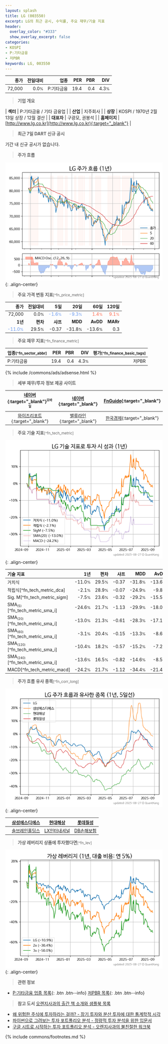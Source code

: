 ```yaml
---
layout: splash
title: LG (003550)
excerpt: LG의 최근 공시, 수익률, 주요 재무/기술 지표
header:
  overlay_color: "#333"
  show_overlay_excerpt: false
categories:
- KOSPI
- P:기타금융
- 저PBR
keywords: LG, 003550
---
```


| **종가** | **전일대비** | **업종** | **PER** | **PBR** | **DIV** |
| -------: | -----------: | -------: | ------: | ------: | ------: |
| 72,000 | 0.0<small>%</small> | P:기타금융 | 19.4 | 0.4 | 4.3<small>%</small> |

<!-- more -->


> **기업 개요**<a id="company"></a>

| <span style="white-space:nowrap;">**섹터**</span> | P:기타금융 / 기타 금융업 |
| <span style="white-space:nowrap;">**산업**</span> | 지주회사 |
| <span style="white-space:nowrap;">**상장**</span> | KOSPI / 1970년 2월 13일 상장 / 12월 결산 |
| <span style="white-space:nowrap;">**대표자**</span> | 구광모, 권봉석 |
| <span style="white-space:nowrap;">**홈페이지**</span> | [http://www.lg.co.kr](http://www.lg.co.kr){:target="_blank"} |


> **최근 7일 DART 신규 공시**<a id="dart"></a>

기간 내 신규 공시가 없습니다.


> **주가 흐름**<a id="price"></a>

![003550](/stock/images/003550.png){: .align-center}


> **주요 가격 변동 지표**<small>[^fn_price_metric]</small>

| **종가** | **전일대비** | **5일** | **20일** | **60일** | **120일** |
| -------: | -----------: | ------: | -------: | -------: | --------: |
| 72,000 | 0.0<small>%</small> | <span style="color: cornflowerblue">-1.6<small>%</small></span> | <span style="color: cornflowerblue">-9.3<small>%</small></span> | <span style="color: tomato">1.4<small>%</small></span> | <span style="color: tomato">9.1<small>%</small></span> |
| **1년** | **편차** | **샤프** | **MDD** | **AvDD** | **MARr** |
| <span style="color: cornflowerblue">-11.0<small>%</small></span> | 29.5<small>%</small> | -0.37 | -31.8<small>%</small> | -13.6<small>%</small> | 0.3 |


> **주요 재무 지표**<small>[^fn_finance_metric]</small>

| **업종**<small>[^fn_sector_abbr]</small> | **PER** | **PBR** | **DIV** | **평가**<small>[^fn_finance_basic_tags]</small> |
| :--------------------------------------- | ------: | ------: | ------: | ----------------------------------------------: |
| P:기타금융 | 19.4 | 0.4 | 4.3<small>%</small> | 저PBR |



{% include /commons/ads/adsense.html %}

> **세부 재무/투자 정보 제공 사이트**

| [네이버](https://m.stock.naver.com/domestic/stock/003550/finance/summary){:target="_blank"}<sup><small>모바일</small></sup> | [네이버](https://finance.naver.com/item/coinfo.naver?code=003550){:target="_blank"} | [FnGuide](https://comp.fnguide.com/SVO2/ASP/SVD_Invest.asp?gicode=A003550&MenuYn=Y){:target="_blank"} |
| :---: | :---: | :---: |
| [와이즈리포트](https://comp.wisereport.co.kr/company/c1040001.aspx?cmp_cd=003550){:target="_blank"} | [밸류라인](https://www.valueline.co.kr/finance/summary/003550){:target="_blank"} | [한국경제](https://markets.hankyung.com/stock/003550/financial-summary){:target="_blank"} |


> **주요 기술 지표**<small>[^fn_tech_metric]</small>


![003550](/stock/images/003550_tech.png){: .align-center}

| **기술 지표** | **1년** | **편차** | **샤프** | **MDD** | **AvDD** |
| :------------ | ------: | -----------: | -------: | ------: | -------: |
| 거치식 | -11.0<small>%</small> | 29.5<small>%</small> | -0.37 | -31.8<small>%</small> | -13.6<small>%</small> |
| 적립식[^fn_tech_metric_dca] | -2.1<small>%</small> | 28.9<small>%</small> | -0.07 | -24.9<small>%</small> | -9.8<small>%</small> |
| Sig. M[^fn_tech_metric_sigm] | -7.5<small>%</small> | 23.6<small>%</small> | -0.32 | -29.2<small>%</small> | -15.5<small>%</small> |
| SMA<small><sub>(5)</sub></small>[^fn_tech_metric_sma_i] | -24.6<small>%</small> | 21.7<small>%</small> | -1.13 | -29.9<small>%</small> | -18.0<small>%</small> |
| SMA<small><sub>(20)</sub></small>[^fn_tech_metric_sma_i] | -13.0<small>%</small> | 21.3<small>%</small> | -0.61 | -28.3<small>%</small> | -17.1<small>%</small> |
| SMA<small><sub>(60)</sub></small>[^fn_tech_metric_sma_i] | -3.1<small>%</small> | 20.4<small>%</small> | -0.15 | -13.3<small>%</small> | -8.6<small>%</small> |
| SMA<small><sub>(120)</sub></small>[^fn_tech_metric_sma_i] | -10.4<small>%</small> | 18.2<small>%</small> | -0.57 | -15.2<small>%</small> | -7.2<small>%</small> |
| SMA<small><sub>(240)</sub></small>[^fn_tech_metric_sma_i] | -13.6<small>%</small> | 16.5<small>%</small> | -0.82 | -14.6<small>%</small> | -8.5<small>%</small> |
| MACD[^fn_tech_metric_macd] | -24.2<small>%</small> | 21.7<small>%</small> | -1.12 | -34.4<small>%</small> | -21.4<small>%</small> |


> **주가 흐름 유사 종목**<a id="corr"></a><small>[^fn_corr_long]</small>

![003550](/stock/images/003550_corr.png){: .align-center}

|       | [삼성에스디에스](/018260/) | [현대해상](/001450/) | [롯데칠성](/005300/) |
| :---: | :------------------------------------: | :------------------------------------: | :------------------------------------: |
|       | [솔브레인홀딩스](/036830/) | [LX인터내셔널](/001120/) | [DB손해보험](/005830/) |


> **가상 레버리지 상품에 투자했다면**<a id="2x"></a><small>[^fn_lev]</small>

![003550](/stock/images/003550_2x.png){: .align-center}


> **관련 정보**

- [P:기타금융 업종 목록](/stats/sector/kospi_업종_기타금융_종목/){: .btn .btn--info} [저PBR 목록](/fn/fn_low_pbr/){: .btn .btn--info}

> **참고 도서** [오렌지사과의 출간 책 소개와 샘플북 목록](https://kongdori.tistory.com/691)

- [왜 위험한 주식에 투자하라는 걸까? - 장기 투자와 분산 투자에 대한 통계학적 시각](https://kongdori.tistory.com/421)
- [파이썬으로 그려보는 투자 포트폴리오 분석  - 정량적 투자 분석을 위한 입문서](https://kongdori.tistory.com/643)
- [구글 시트로 시작하는 투자 포트폴리오 분석 - 오렌지사과의 불친절한 워크북](https://kongdori.tistory.com/449)


{% include commons/footnotes.md %}